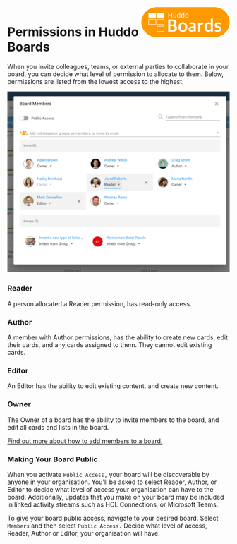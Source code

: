 <img style="float: right" src="/assets/images/boards-logo.jpg" width="200" alt="My Boards" />

# Permissions in Huddo Boards

When you invite colleagues, teams, or external parties to collaborate in your board, you can decide what level of permission to allocate to them. Below, permissions are listed from the lowest access to the highest.

![](/assets/boards/permissions.PNG)

### Reader
A person allocated a Reader permission, has read-only access.

### Author
A member with Author permissions, has the ability to create new cards, edit their cards, and any cards assigned to them. They cannot edit existing cards.

### Editor
An Editor has the ability to edit existing content, and create new content.

### Owner
The Owner of a board has the ability to invite members to the board,  and edit all cards and lists in the board.

[Find out more about how to add members to a board.](/boards/howto/adding-members-to-a-board)

### Making Your Board Public

When you activate `Public Access,` your board will be discoverable by anyone in your organisation. You'll be asked to select Reader, Author, or Editor to decide what level of access your organisation can have to the board. Additionally, updates that you make on your board may be included in linked activity streams such as HCL Connections, or Microsoft Teams.

To give your board public access, navigate to your desired board. Select `Members` and then select `Public Access.` Decide what level of access, Reader, Author or Editor, your organisation will have.  
